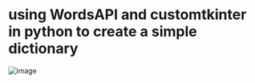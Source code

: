 # using WordsAPI and customtkinter in python to create a simple dictionary
![image](https://github.com/niteazi/customtkinter-Dictionary/assets/130102204/138157b9-fbeb-4610-ab67-ec29e15132ea)

